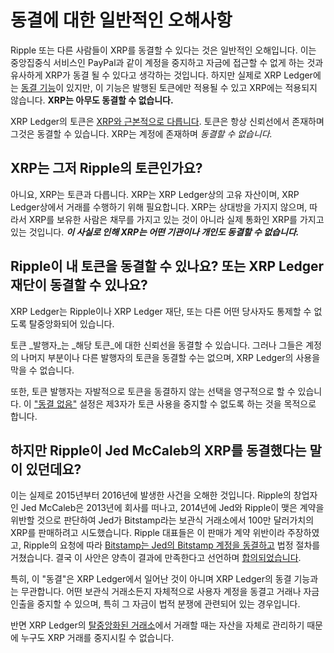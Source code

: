 # 동결에 대한 일반적인 오해사항

Ripple 또는 다른 사람들이 XRP를 동결할 수 있다는 것은 일반적인 오해입니다. 이는 중앙집중식 서비스인 PayPal과 같이 계정을 중지하고 자금에 접근할 수 없게 하는 것과 유사하게 XRP가 동결  될 수 있다고 생각하는 것입니다. 하지만 실제로 XRP Ledger에는 [동결 기능](./)이 있지만, 이 기능은 발행된 토큰에만 적용될 수 있고 XRP에는 적용되지 않습니다. **XRP는 아무도 동결할 수 없습니다.**

XRP Ledger의 토큰은 [XRP와 근본적으로 다릅니다](../../../references/xrp-ledger/undefined/undefined.md). 토큰은 항상 신뢰선에서 존재하며 그것은 동결할 수 있습니다. XRP는 계정에 존재하며 _동결할 수 없습니다._

## XRP는 그저 Ripple의 토큰인가요?&#x20;

아니요, XRP는 토큰과 다릅니다. XRP는 XRP Ledger상의 고유 자산이며, XRP Ledger상에서 거래를 수행하기 위해 필요합니다. XRP는 상대방을 가지지 않으며, 따라서 XRP를 보유한 사람은 채무를 가지고 있는 것이 아니라 실제 통화인 XRP를 가지고 있는 것입니다. _**이 사실로 인해 XRP는 어떤 기관이나 개인도 동결할 수 없습니다.**_

## Ripple이 내 토큰을 동결할 수 있나요? 또는 XRP Ledger 재단이 동결할 수 있나요?&#x20;

XRP Ledger는 Ripple이나 XRP Ledger 재단, 또는 다른 어떤 당사자도 통제할 수 없도록 탈중앙화되어 있습니다.

토큰 _발행자_는 _해당 토큰_에 대한 신뢰선을 동결할 수 있습니다. 그러나 그들은 계정의 나머지 부분이나 다른 발행자의 토큰을 동결할 수는 없으며, XRP Ledger의 사용을 막을 수 없습니다.

또한, 토큰 발행자는 자발적으로 토큰을 동결하지 않는 선택을 영구적으로 할 수 있습니다. 이 ["동결 없음"](./#undefined-2) 설정은 제3자가 토큰 사용을 중지할 수 없도록 하는 것을 목적으로 합니다.

## 하지만 Ripple이 Jed McCaleb의 XRP를 동결했다는 말이 있던데요?&#x20;

이는 실제로 2015년부터 2016년에 발생한 사건을 오해한 것입니다. Ripple의 창업자인 Jed McCaleb은 2013년에 회사를 떠나고, 2014년에 Jed와 Ripple이 맺은 계약을 위반할 것으로 판단하여 Jed가 Bitstamp라는 보관식 거래소에서 100만 달러가치의 XRP를 판매하려고 시도했습니다. Ripple 대표들은 이 판매가 계약 위반이라 주장하였고, Ripple의 요청에 따라 [Bitstamp는 Jed의 Bitstamp 계정을 동결하고](https://www.coindesk.com/markets/2015/04/02/1-million-legal-fight-ensnares-ripple-bitstamp-and-jed-mccaleb/) 법정 절차를 거쳤습니다. 결국 이 사안은 양측이 결과에 만족한다고 선언하며 [합의되었습니다](https://www.coindesk.com/markets/2016/02/12/ripple-settles-1-million-lawsuit-with-former-executive-and-founder/).

특히, 이 "동결"은 XRP Ledger에서 일어난 것이 아니며 XRP Ledger의 동결 기능과는 무관합니다. 어떤 보관식 거래소든지 자체적으로 사용자 계정을 동결고 거래나 자금 인출을 중지할 수 있으며, 특히 그 자금이 법적 분쟁에 관련되어 있는 경우입니다.

반면 XRP Ledger의 [탈중앙화된 거래소](../../dex/)에서 거래할 때는 자산을 자체로 관리하기 때문에 누구도 XRP 거래를 중지시킬 수 없습니다.
